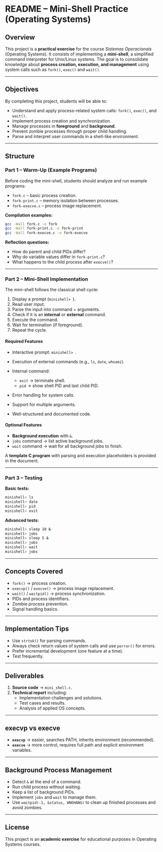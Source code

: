 # README – Mini-Shell Practice (Operating Systems)

## Overview

This project is a **practical exercise** for the course _Sistemas Operacionais_ (Operating Systems).
It consists of implementing a **mini-shell**, a simplified command interpreter for Unix/Linux systems.
The goal is to consolidate knowledge about **process creation, execution, and management** using system calls such as `fork()`, `exec()` and `wait()`.

---

## Objectives

By completing this project, students will be able to:

- Understand and apply process-related system calls: `fork()`, `exec()`, and `wait()`.
- Implement process creation and synchronization.
- Manage processes in **foreground** and **background**.
- Prevent zombie processes through proper child handling.
- Parse and interpret user commands in a shell-like environment.

---

## Structure

### Part 1 – Warm-Up (Example Programs)

Before coding the mini-shell, students should analyze and run example programs:

- `fork.c` – basic process creation.
- `fork-print.c` – memory isolation between processes.
- `fork-execve.c` – process image replacement.

**Compilation examples:**

```bash
gcc -Wall fork.c -o fork
gcc -Wall fork-print.c -o fork-print
gcc -Wall fork-execve.c -o fork-execve
```

**Reflection questions:**

- How do parent and child PIDs differ?
- Why do variable values differ in `fork-print.c`?
- What happens to the child process after `execve()`?

---

### Part 2 – Mini-Shell Implementation

The mini-shell follows the classical shell cycle:

1. Display a prompt (`minishell> `).
2. Read user input.
3. Parse the input into command + arguments.
4. Check if it is an **internal** or **external** command.
5. Execute the command.
6. Wait for termination (if foreground).
7. Repeat the cycle.

#### Required Features

- Interactive prompt: `minishell> `.
- Execution of external commands (e.g., `ls`, `date`, `whoami`).
- Internal command:
  - `exit` → terminate shell.
  - `pid` → show shell PID and last child PID.

- Error handling for system calls.
- Support for multiple arguments.
- Well-structured and documented code.

#### Optional Features

- **Background execution** with `&`.
- `jobs` command → list active background jobs.
- `wait` command → wait for all background jobs to finish.

A **template C program** with parsing and execution placeholders is provided in the document.

---

### Part 3 – Testing

**Basic tests:**

```bash
minishell> ls
minishell> date
minishell> pid
minishell> exit
```

**Advanced tests:**

```bash
minishell> sleep 10 &
minishell> jobs
minishell> sleep 5 &
minishell> jobs
minishell> wait
minishell> jobs
```

---

## Concepts Covered

- `fork()` → process creation.
- `execvp()` / `execve()` → process image replacement.
- `wait()` / `waitpid()` → process synchronization.
- PIDs and process identifiers.
- Zombie process prevention.
- Signal handling basics.

---

## Implementation Tips

- Use `strtok()` for parsing commands.
- Always check return values of system calls and use `perror()` for errors.
- Prefer incremental development (one feature at a time).
- Test frequently.

---

## Deliverables

1. **Source code** → `mini_shell.c`.
2. **Technical report** including:
   - Implementation challenges and solutions.
   - Test cases and results.
   - Analysis of applied OS concepts.

---

## execvp vs execve

- **`execvp`** → easier, searches PATH, inherits environment (recommended).
- **`execve`** → more control, requires full path and explicit environment variables.

---

## Background Process Management

- Detect `&` at the end of a command.
- Run child process without waiting.
- Keep a list of background PIDs.
- Implement `jobs` and `wait` to manage them.
- Use `waitpid(-1, &status, WNOHANG)` to clean up finished processes and avoid zombies.

---

## License

This project is an **academic exercise** for educational purposes in Operating Systems courses.

